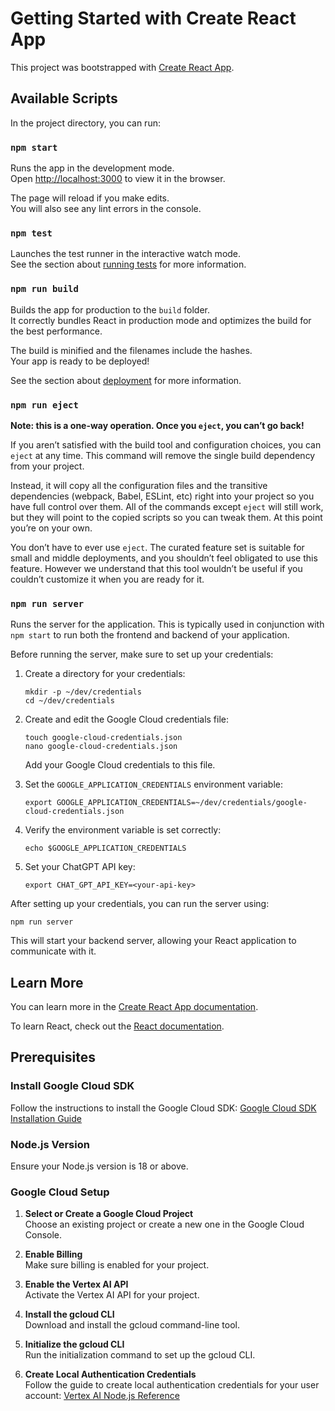 # Getting Started with Create React App

This project was bootstrapped with [Create React App](https://github.com/facebook/create-react-app).

## Available Scripts

In the project directory, you can run:

### `npm start`

Runs the app in the development mode.\
Open [http://localhost:3000](http://localhost:3000) to view it in the browser.

The page will reload if you make edits.\
You will also see any lint errors in the console.

### `npm test`

Launches the test runner in the interactive watch mode.\
See the section about [running tests](https://facebook.github.io/create-react-app/docs/running-tests) for more information.

### `npm run build`

Builds the app for production to the `build` folder.\
It correctly bundles React in production mode and optimizes the build for the best performance.

The build is minified and the filenames include the hashes.\
Your app is ready to be deployed!

See the section about [deployment](https://facebook.github.io/create-react-app/docs/deployment) for more information.

### `npm run eject`

**Note: this is a one-way operation. Once you `eject`, you can’t go back!**

If you aren’t satisfied with the build tool and configuration choices, you can `eject` at any time. This command will remove the single build dependency from your project.

Instead, it will copy all the configuration files and the transitive dependencies (webpack, Babel, ESLint, etc) right into your project so you have full control over them. All of the commands except `eject` will still work, but they will point to the copied scripts so you can tweak them. At this point you’re on your own.

You don’t have to ever use `eject`. The curated feature set is suitable for small and middle deployments, and you shouldn’t feel obligated to use this feature. However we understand that this tool wouldn’t be useful if you couldn’t customize it when you are ready for it.

### `npm run server`

Runs the server for the application. This is typically used in conjunction with `npm start` to run both the frontend and backend of your application.

Before running the server, make sure to set up your credentials:

1. Create a directory for your credentials:
   ```
   mkdir -p ~/dev/credentials
   cd ~/dev/credentials
   ```

2. Create and edit the Google Cloud credentials file:
   ```
   touch google-cloud-credentials.json
   nano google-cloud-credentials.json
   ```
   Add your Google Cloud credentials to this file.

3. Set the `GOOGLE_APPLICATION_CREDENTIALS` environment variable:
   ```
   export GOOGLE_APPLICATION_CREDENTIALS=~/dev/credentials/google-cloud-credentials.json
   ```

4. Verify the environment variable is set correctly:
   ```
   echo $GOOGLE_APPLICATION_CREDENTIALS
   ```

5. Set your ChatGPT API key:
   ```
   export CHAT_GPT_API_KEY=<your-api-key>
   ```

After setting up your credentials, you can run the server using:

```
npm run server
```

This will start your backend server, allowing your React application to communicate with it.

## Learn More

You can learn more in the [Create React App documentation](https://facebook.github.io/create-react-app/docs/getting-started).

To learn React, check out the [React documentation](https://reactjs.org/).


## Prerequisites

### Install Google Cloud SDK
Follow the instructions to install the Google Cloud SDK: [Google Cloud SDK Installation Guide](https://cloud.google.com/sdk/docs/install)

### Node.js Version
Ensure your Node.js version is 18 or above.

### Google Cloud Setup
1. **Select or Create a Google Cloud Project**  
   Choose an existing project or create a new one in the Google Cloud Console.

2. **Enable Billing**  
   Make sure billing is enabled for your project.

3. **Enable the Vertex AI API**  
   Activate the Vertex AI API for your project.

4. **Install the gcloud CLI**  
   Download and install the gcloud command-line tool.

5. **Initialize the gcloud CLI**  
   Run the initialization command to set up the gcloud CLI.

6. **Create Local Authentication Credentials**  
   Follow the guide to create local authentication credentials for your user account: [Vertex AI Node.js Reference](https://cloud.google.com/vertex-ai/generative-ai/docs/reference/nodejs/latest?_gl=1*pny18a*_ga*MjcyNzA5MTU4LjE3MjgyNDI0NTI.*_ga_WH2QY8WWF5*MTcyODk2MDIwMi4xNi4xLjE3Mjg5NjEyNTQuNDUuMC4w)
